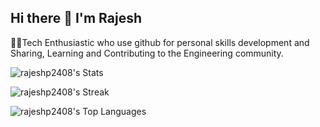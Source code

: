 ## Hi there 👋 I'm Rajesh

👨‍💻Tech Enthusiastic who use github for personal skills development and Sharing, Learning and Contributing to the Engineering community.

![rajeshp2408's Stats](https://github-readme-stats.vercel.app/api?username=rajeshp2408&theme=vue-dark&show_icons=true&hide_border=true&count_private=true)

![rajeshp2408's Streak](https://github-readme-streak-stats.herokuapp.com/?user=rajeshp2408&theme=vue-dark&hide_border=true)

![rajeshp2408's Top Languages](https://github-readme-stats.vercel.app/api/top-langs/?username=rajeshp2408&theme=vue-dark&show_icons=true&hide_border=true&layout=compact)
<!--
**rajeshp2408/rajeshp2408** is a ✨ _special_ ✨ repository because its `README.md` (this file) appears on your GitHub profile.

Here are some ideas to get you started:

- 🔭 I’m currently working on ...
- 🌱 I’m currently learning ...
- 👯 I’m looking to collaborate on ...
- 🤔 I’m looking for help with ...
- 💬 Ask me about ...
- 📫 How to reach me: ...
- 😄 Pronouns: ...
- ⚡ Fun fact: ...
-->
